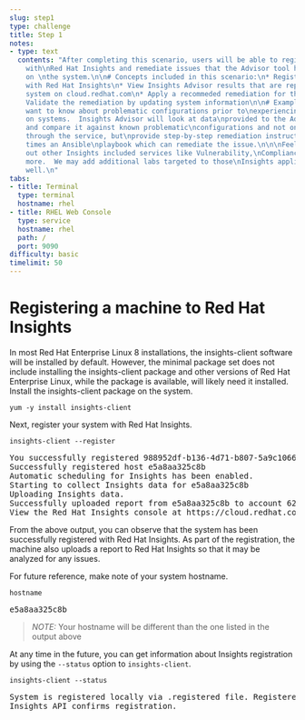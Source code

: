 ```yaml
---
slug: step1
type: challenge
title: Step 1
notes:
- type: text
  contents: "After completing this scenario, users will be able to register a system
    with\nRed Hat Insights and remediate issues that the Advisor tool has identified
    on \nthe system.\n\n# Concepts included in this scenario:\n* Register a system
    with Red Hat Insights\n* View Insights Advisor results that are reported for the
    system on cloud.redhat.com\n* Apply a recommeded remediation for the system\n*
    Validate the remediation by updating system information\n\n# Example Usecase:\nAdministrators
    want to know about problematic configurations prior to\nexperiencing problems
    on systems.  Insights Advisor will look at data\nprovided to the Advisor service
    and compare it against known problematic\nconfigurations and not only warn administrators
    through the service, but\nprovide step-by-step remediation instructions and often
    times an Ansible\nplaybook which can remediate the issue.\n\n\nFeel free to try
    out other Insights included services like Vulnerability,\nCompliance, Patch, and
    more.  We may add additional labs targeted to those\nInsights applications as
    well.\n"
tabs:
- title: Terminal
  type: terminal
  hostname: rhel
- title: RHEL Web Console
  type: service
  hostname: rhel
  path: /
  port: 9090
difficulty: basic
timelimit: 50
---
```

# Registering a machine to Red Hat Insights

In most Red Hat Enterprise Linux 8 installations, the insights-client
software will be installed by default.  However, the minimal package
set does not include installing the insights-client package and other 
versions of Red Hat Enterprise Linux, while the package is available, 
will likely need it installed.  Install the insights-client package on 
the system.

```
yum -y install insights-client
```

Next, register your system with Red Hat Insights.

```
insights-client --register
```

<pre class=file>
You successfully registered 988952df-b136-4d71-b807-5a9c1066fddf to account 6227255.
Successfully registered host e5a8aa325c8b
Automatic scheduling for Insights has been enabled.
Starting to collect Insights data for e5a8aa325c8b
Uploading Insights data.
Successfully uploaded report from e5a8aa325c8b to account 6227255.
View the Red Hat Insights console at https://cloud.redhat.com/insights/
</pre>

From the above output, you can observe that the system has been successfully
registered with Red Hat Insights.  As part of the registration,
the machine also uploads a report to Red Hat Insights so that
it may be analyzed for any issues.

For future reference, make note of your system hostname.

```
hostname
```

<pre class=file>
e5a8aa325c8b
</pre>

>_NOTE:_ Your hostname will be different than the one listed in the output above

At any time in the future, you can get information about Insights registration
by using the `--status` option to `insights-client`.

```
insights-client --status
```

<pre class=file>
System is registered locally via .registered file. Registered at 2019-08-14T14:12:37.638768
Insights API confirms registration.
</pre>
